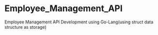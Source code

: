 # Employee_Management_API
Employee Management API Development using Go-Lang(using struct data structure as storage)
